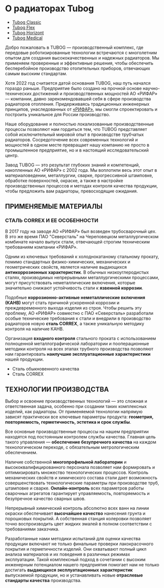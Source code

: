 # О радиаторах Tubog

- [Tubog Classic](https://github.com/rifar-radiators/tubog/blob/main/classic.md)
- [Tubog Flex](https://github.com/rifar-radiators/tubog/blob/main/flex.md)
- [Tubog Horizont](https://github.com/rifar-radiators/tubog/blob/main/horizonr.md)
- [Tubog Medical](https://github.com/rifar-radiators/tubog/blob/main/medical.md)

Добро пожаловать в TUBOG — производственный комплекс, где передовые роботизированные технологии встречаются с многолетним опытом для создания высококачественных и надежных радиаторов. Мы применяем проверенные и эффективные решения, чтобы обеспечить бесперебойное производство отопительных приборов, отвечающих самым высоким стандартам.

Хотя 2022 год считается датой основания TUBOG, наш путь начался гораздо раньше. Предприятие было создано на прочной основе научно-технических достижений и производственных мощностей АО «РИФАР» — компании, давно зарекомендовавшей себя в сфере производства радиаторов отопления. Придерживаясь традиционных инженерных принципов, унаследованных от [«РИФАР»](https://rifar.ru), мы смогли спроектировать и построить уникальное для России производство.

Наше оборудование и полностью локализованные производственные процессы позволяют нам гордиться тем, что TUBOG представляет собой исключительный мировой опыт в производстве трубчатых радиаторов. Сосредоточение всех современных технологий и мощностей в одном месте превращает нашу компанию не просто в промышленное предприятие, но и в настоящий исследовательский центр.

Завод TUBOG — это результат глубоких знаний и компетенций, накопленных АО «РИФАР» с 2002 года. Мы воплотили весь этот опыт в материаловедении, металлургии, сварке, прогрессивной штамповке, обработке поверхностей, окраске, а также в настройке производственных процессов и методах контроля качества продукции, чтобы предложить вам радиаторы, превосходящие ожидания.

## ПРИМЕНЯЕМЫЕ МАТЕРИАЛЫ

### СТАЛЬ CORREX И ЕЕ ОСОБЕННОСТИ

В 2017 году на заводе АО «РИФАР» был возведен трубосварочный цех. В это же время ПАО "Северсталь" на Череповецком металлургическом комбинате начало выпуск стали, отвечающей строгим техническим требованиям компании «РИФАР».

Одним из ключевых требований к холоднокатаному стальному прокату, помимо стандартных физико-химических, механических и геометрических свойств, является наличие выдающихся **антикоррозионных характеристик**. В обычных низкоуглеродистых сталях, производимых непрерывными металлургическими процессами, могут присутствовать неметаллические включения, которые значительно снижают устойчивость стали к **язвенной коррозии**.

Подобные **коррозионно-активные неметаллические включения (КАНВ)** могут стать причиной ускоренной коррозии и преждевременного выхода изделия из строя. Чтобы решить эту проблему, АО «РИФАР» совместно с ПАО «Северсталь» разработали особые технические требования к стали и внедрили в производство радиаторов новую **сталь CORREX**, а также уникальную методику контроля на наличие КАНВ.

Организация **входного контроля** стального проката с использованием полноценной металлографической лаборатории и пооперационные методики контроля на всех этапах трубного производства позволяют нам гарантировать **наилучшие эксплуатационные характеристики** нашей продукции.

* Сталь обыкновенного качества
* Сталь CORREX
  
## ТЕХНОЛОГИИ ПРОИЗВОДСТВА

Выбор и освоение производственных технологий — это сложная и ответственная задача, особенно при создании таких комплексных изделий, как радиаторы. От применяемой технологии напрямую зависят практически все ключевые параметры продукта: **геометрия, повторяемость, герметичность, эстетика и срок службы**.

Все основные производственные процессы на нашем предприятии находятся под постоянным контролем службы качества. Главная цель такого управления — **обеспечение безупречного качества** на каждом технологическом переходе, с обязательным метрологическим обеспечением.

Наличие собственной **многопрофильной лаборатории** и высококвалифицированного персонала позволяет нам формировать и оптимизировать множество технологических процессов. Контроль механических свойств и химического состава стали дает возможность совершенствовать технологические параметры при производстве труб, штамповке и сварке. **Онлайн-контроль** всех параметров работы сварочных агрегатов гарантирует управляемость, повторяемость и безупречное качество сварных швов.

Непрерывный химический контроль абсолютно всех ванн на линии окраски обеспечивает **высочайшее качество** нанесения грунта и порошковых покрытий. А собственная станция колеровки позволяет точно воспроизводить цвет жидких эмалей в полном соответствии с требованиями заказчика.

Разработанные нами методики испытаний для оценки качества продукции включают не только финальные проверки лакокрасочного покрытия и герметичности изделий. Они охватывают полный цикл анализа материалов и их поведения в различных режимах эксплуатации. Такой комплексный подход в сочетании с высоким инженерным потенциалом нашего предприятия помогает нам не только достигать **выдающихся эксплуатационных характеристик** выпускаемой продукции, но и устанавливать новые **отраслевые стандарты качества** производства.
